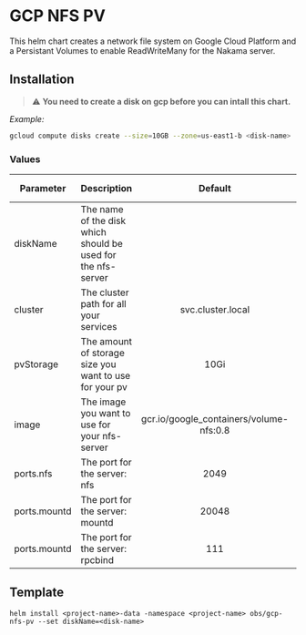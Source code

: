 # GCP NFS PV

This helm chart creates a network file system on Google Cloud Platform and a Persistant Volumes to enable ReadWriteMany for the Nakama server.

## Installation

> :warning: **You need to create a disk on gcp before you can intall this chart.**

*Example:*
```sh
gcloud compute disks create --size=10GB --zone=us-east1-b <disk-name>
```

### Values

| Parameter | Description | Default | Needs Change |
| - | - | :-: | :-: |
| diskName | The name of the disk which should be used for the nfs-server |  | X |
| cluster | The cluster path for all your services | svc.cluster.local | |
| pvStorage | The amount of storage size you want to use for your pv| 10Gi | |
| image | The image you want to use for your nfs-server | gcr.io/google_containers/volume-nfs:0.8 | |
| ports.nfs | The port for the server: nfs| 2049 | |
| ports.mountd | The port for the server: mountd| 20048 | |
| ports.mountd | The port for the server: rpcbind| 111 | |


## Template

```
helm install <project-name>-data -namespace <project-name> obs/gcp-nfs-pv --set diskName=<disk-name>

```